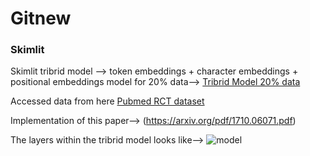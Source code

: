# Gitnew

### Skimlit

Skimlit tribrid model --> token embeddings + character embeddings + positional embeddings model for 20% data--> [Tribrid Model 20% data](https://drive.google.com/drive/folders/10KZe5gTz5bVZ68YyIQcIwWLTZBYleaD_?usp=drive_link)

Accessed data from here [Pubmed RCT dataset](https://github.com/Franck-Dernoncourt/pubmed-rct)

Implementation of this paper--> (https://arxiv.org/pdf/1710.06071.pdf)

The layers within the tribrid model looks like--> ![model](https://github.com/garvit088/Gitnew/assets/97309123/830cdff7-b509-4ea1-b2dd-347ce6bbf335)

